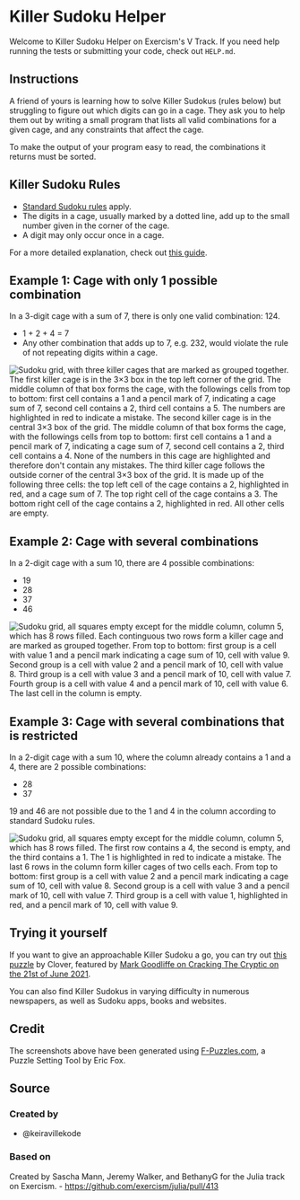 # Killer Sudoku Helper

Welcome to Killer Sudoku Helper on Exercism's V Track.
If you need help running the tests or submitting your code, check out `HELP.md`.

## Instructions

A friend of yours is learning how to solve Killer Sudokus (rules below) but struggling to figure out which digits can go in a cage.
They ask you to help them out by writing a small program that lists all valid combinations for a given cage, and any constraints that affect the cage.

To make the output of your program easy to read, the combinations it returns must be sorted.

## Killer Sudoku Rules

- [Standard Sudoku rules][sudoku-rules] apply.
- The digits in a cage, usually marked by a dotted line, add up to the small number given in the corner of the cage.
- A digit may only occur once in a cage.

For a more detailed explanation, check out [this guide][killer-guide].

## Example 1: Cage with only 1 possible combination

In a 3-digit cage with a sum of 7, there is only one valid combination: 124.

- 1 + 2 + 4 = 7
- Any other combination that adds up to 7, e.g. 232, would violate the rule of not repeating digits within a cage.

![Sudoku grid, with three killer cages that are marked as grouped together. The first killer cage is in the 3×3 box in the top left corner of the grid. The middle column of that box forms the cage, with the followings cells from top to bottom: first cell contains a 1 and a pencil mark of 7, indicating a cage sum of 7, second cell contains a 2, third cell contains a 5. The numbers are highlighted in red to indicate a mistake. The second killer cage is in the central 3×3 box of the grid. The middle column of that box forms the cage, with the followings cells from top to bottom: first cell contains a 1 and a pencil mark of 7, indicating a cage sum of 7, second cell contains a 2, third cell contains a 4. None of the numbers in this cage are highlighted and therefore don't contain any mistakes. The third killer cage follows the outside corner of the central 3×3 box of the grid. It is made up of the following three cells: the top left cell of the cage contains a 2, highlighted in red, and a cage sum of 7. The top right cell of the cage contains a 3. The bottom right cell of the cage contains a 2, highlighted in red. All other cells are empty.][one-solution-img]

## Example 2: Cage with several combinations

In a 2-digit cage with a sum 10, there are 4 possible combinations:

- 19
- 28
- 37
- 46

![Sudoku grid, all squares empty except for the middle column, column 5, which has 8 rows filled. Each continguous two rows form a killer cage and are marked as grouped together. From top to bottom: first group is a cell with value 1 and a pencil mark indicating a cage sum of 10, cell with value 9. Second group is a cell with value 2 and a pencil mark of 10, cell with value 8. Third group is a cell with value 3 and a pencil mark of 10, cell with value 7. Fourth group is a cell with value 4 and a pencil mark of 10, cell with value 6. The last cell in the column is empty.][four-solutions-img]

## Example 3: Cage with several combinations that is restricted

In a 2-digit cage with a sum 10, where the column already contains a 1 and a 4, there are 2 possible combinations:

- 28
- 37

19 and 46 are not possible due to the 1 and 4 in the column according to standard Sudoku rules.

![Sudoku grid, all squares empty except for the middle column, column 5, which has 8 rows filled. The first row contains a 4, the second is empty, and the third contains a 1. The 1 is highlighted in red to indicate a mistake. The last 6 rows in the column form killer cages of two cells each. From top to bottom: first group is a cell with value 2 and a pencil mark indicating a cage sum of 10, cell with value 8. Second group is a cell with value 3 and a pencil mark of 10, cell with value 7. Third group is a cell with value 1, highlighted in red, and a pencil mark of 10, cell with value 9.][not-possible-img]

## Trying it yourself

If you want to give an approachable Killer Sudoku a go, you can try out [this puzzle][clover-puzzle] by Clover, featured by [Mark Goodliffe on Cracking The Cryptic on the 21st of June 2021][goodliffe-video].

You can also find Killer Sudokus in varying difficulty in numerous newspapers, as well as Sudoku apps, books and websites.

## Credit

The screenshots above have been generated using [F-Puzzles.com](https://www.f-puzzles.com/), a Puzzle Setting Tool by Eric Fox.

[sudoku-rules]: https://masteringsudoku.com/sudoku-rules-beginners/
[killer-guide]: https://masteringsudoku.com/killer-sudoku/
[one-solution-img]: https://exercism-v3-icons.s3.eu-west-2.amazonaws.com/images/exercises/killer-sudoku-helper/example1.png
[four-solutions-img]: https://exercism-v3-icons.s3.eu-west-2.amazonaws.com/images/exercises/killer-sudoku-helper/example2.png
[not-possible-img]: https://exercism-v3-icons.s3.eu-west-2.amazonaws.com/images/exercises/killer-sudoku-helper/example3.png
[clover-puzzle]: https://app.crackingthecryptic.com/sudoku/HqTBn3Pr6R
[goodliffe-video]: https://youtu.be/c_NjEbFEeW0?t=1180

## Source

### Created by

- @keiravillekode

### Based on

Created by Sascha Mann, Jeremy Walker, and BethanyG for the Julia track on Exercism. - https://github.com/exercism/julia/pull/413